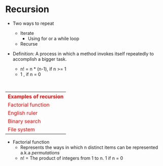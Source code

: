 # Recursion
- Two ways to repeat
    - Iterate
        - Using for or a while loop
    - Recurse

- Definition: A process in which a method invokes itself repeatedly to accomplish a bigger task.
    - n! = n * (n-1), if n >= 1
    - 1 , if n = 0

<br>
    <table style="color:red">
        <th>Examples of recursion</th>
        <tr><td>Factorial function</td></tr>
        <tr><td>English ruler</tr></td>
        <tr><td>Binary search</tr></td>
        <tr><td>File system</tr></td>
    </table>


- Factorial function
    - Represents the ways in which n distinct items can be represented a.k.a <em>permutations</em>
    - n! = The product of integers from 1 to n. 1 if n = 0